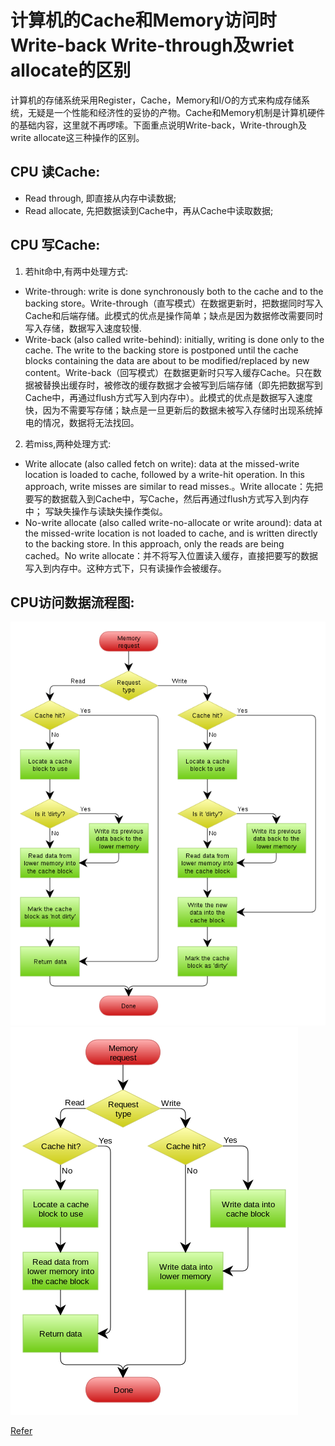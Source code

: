 # 计算机的Cache和Memory访问时Write-back Write-through及wriet allocate的区别

计算机的存储系统采用Register，Cache，Memory和I/O的方式来构成存储系统，无疑是一个性能和经济性的妥协的产物。Cache和Memory机制是计算机硬件的基础内容，这里就不再啰嗦。下面重点说明Write-back，Write-through及write allocate这三种操作的区别。
## CPU 读Cache:
 * Read through, 即直接从内存中读数据;
 * Read allocate, 先把数据读到Cache中，再从Cache中读取数据;

## CPU 写Cache:
1. 若hit命中,有两中处理方式:
 * Write-through: write is done synchronously both to the cache and to the backing store。Write-through（直写模式）在数据更新时，把数据同时写入Cache和后端存储。此模式的优点是操作简单；缺点是因为数据修改需要同时写入存储，数据写入速度较慢.
 * Write-back (also called write-behind): initially, writing is done only to the cache. The write to the backing store is postponed until the cache blocks containing the data are about to be modified/replaced by new content。Write-back（回写模式）在数据更新时只写入缓存Cache。只在数据被替换出缓存时，被修改的缓存数据才会被写到后端存储（即先把数据写到Cache中，再通过flush方式写入到内存中）。此模式的优点是数据写入速度快，因为不需要写存储；缺点是一旦更新后的数据未被写入存储时出现系统掉电的情况，数据将无法找回。
2. 若miss,两种处理方式:
 * Write allocate (also called fetch on write): data at the missed-write location is loaded to cache, followed by a write-hit operation. In this approach, write misses are similar to read misses.。Write allocate：先把要写的数据载入到Cache中，写Cache，然后再通过flush方式写入到内存中；  写缺失操作与读缺失操作类似。
 * No-write allocate (also called write-no-allocate or write around): data at the missed-write location is not loaded to cache, and is written directly to the backing store. In this approach, only the reads are being cached。No write allocate：并不将写入位置读入缓存，直接把要写的数据写入到内存中。这种方式下，只有读操作会被缓存。

## CPU访问数据流程图:
![Read allocate & Write allocate](https://github.com/YankunLi/doc/blob/master/cpu-readwrite-cache1.png#pic_center)
![Read through & Write through](https://github.com/YankunLi/doc/blob/master/cpu-readwrite-cache2.png#pic_center)

[Refer](http://www.cnblogs.com/guojingdeyuan/p/7626983.html)
